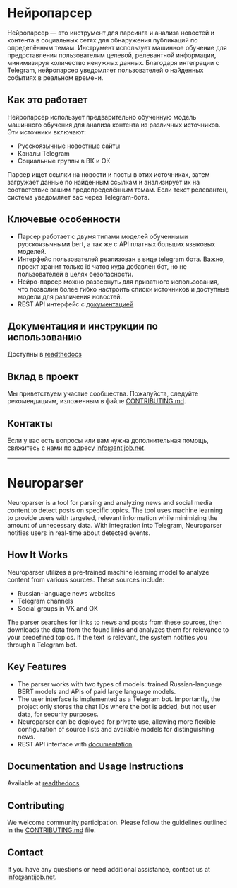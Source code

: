 
# Нейропарсер

Нейропарсер — это инструмент для парсинга и анализа новостей и контента в социальных сетях для обнаружения публикаций по определённым темам. Инструмент использует машинное обучение для предоставления пользователям целевой, релевантной информации, минимизируя количество ненужных данных. Благодаря интеграции с Telegram, нейропарсер уведомляет пользователей о найденных событиях в реальном времени.

## Как это работает

Нейропарсер использует предварительно обученную модель машинного обучения для анализа контента из различных источников. Эти источники включают:

- Русскоязычные новостные сайты
- Каналы Telegram
- Социальные группы в ВК и ОК

Парсер ищет ссылки на новости и посты в этих источниках, затем загружает данные по найденным ссылкам и анализирует их на соответствие вашим предопределённым темам. Если текст релевантен, система уведомляет вас через Telegram-бота.

## Ключевые особенности

- Парсер работает с двумя типами моделей обученными русскоязычными bert, а так же с API платных больших языковых моделей.
- Интерфейс пользователей реализован в виде  telegram бота. Важно, проект хранит только  id чатов куда добавлен бот, но не пользователей в целях безопасности.
- Нейро-парсер можно развернуть для приватного использования, что позволин более гибко настроить списки источников и доступные модели для различения новостей.
- REST API интерфейс с [документацией](https://report.antijob.net/swagger-ui/)

## Документация и инструкции по использованию

Доступны в [readthedocs](https://neuro-parser.readthedocs.io/ru/latest/)

## Вклад в проект

Мы приветствуем участие сообщества. Пожалуйста, следуйте рекомендациям, изложенным в файле [CONTRIBUTING.md](CONTRIBUTING.md).

## Контакты

Если у вас есть вопросы или вам нужна дополнительная помощь, свяжитесь с нами по адресу info@antijob.net.

---

# Neuroparser

Neuroparser is a tool for parsing and analyzing news and social media content to detect posts on specific topics. The tool uses machine learning to provide users with targeted, relevant information while minimizing the amount of unnecessary data. With integration into Telegram, Neuroparser notifies users in real-time about detected events.

## How It Works

Neuroparser utilizes a pre-trained machine learning model to analyze content from various sources. These sources include:

- Russian-language news websites
- Telegram channels
- Social groups in VK and OK

The parser searches for links to news and posts from these sources, then downloads the data from the found links and analyzes them for relevance to your predefined topics. If the text is relevant, the system notifies you through a Telegram bot.

## Key Features

- The parser works with two types of models: trained Russian-language BERT models and APIs of paid large language models.
- The user interface is implemented as a Telegram bot. Importantly, the project only stores the chat IDs where the bot is added, but not user data, for security purposes.
- Neuroparser can be deployed for private use, allowing more flexible configuration of source lists and available models for distinguishing news.
- REST API interface with [documentation](https://report.antijob.net/swagger-ui/)

## Documentation and Usage Instructions

Available at [readthedocs](https://neuro-parser.readthedocs.io/en/latest/)

## Contributing

We welcome community participation. Please follow the guidelines outlined in the [CONTRIBUTING.md](CONTRIBUTING.md) file.

## Contact

If you have any questions or need additional assistance, contact us at info@antijob.net.
